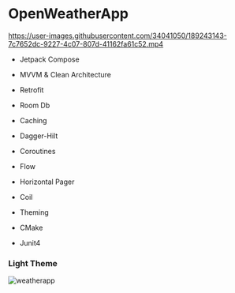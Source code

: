 # OpenWeatherApp

https://user-images.githubusercontent.com/34041050/189243143-7c7652dc-9227-4c07-807d-41162fa61c52.mp4

* Jetpack Compose

* MVVM & Clean Architecture

* Retrofit

* Room Db

* Caching

* Dagger-Hilt

* Coroutines

* Flow

* Horizontal Pager

* Coil

* Theming

* CMake

* Junit4

<h3>Light Theme</h3>

![weatherapp](https://user-images.githubusercontent.com/34041050/188736152-44debc18-cf82-46de-9fa4-895d8aa08222.png)
